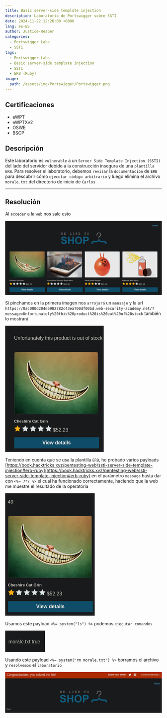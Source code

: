 ```yaml
---
title: Basic server-side template injection
description: Laboratorio de Portswigger sobre SSTI
date: 2024-11-22 12:26:00 +0800
lang: es-ES
author: Justice-Reaper
categories:
  - Portswigger Labs
  - SSTI
tags:
  - Portswigger Labs
  - Basic server-side template injection
  - SSTI
  - ERB (Ruby)
image:
  path: /assets/img/Portswigger/Portswigger.png
---
```


## Certificaciones

- eWPT
- eWPTXv2
- OSWE
- BSCP
  
## Descripción

Este laboratorio es `vulnerable` a un `Server Side Template Injection (SSTI)` del lado del servidor debido a la construcción insegura de una `plantilla ERB`. Para resolver el laboratorio, debemos `revisar` la `documentación` de `ERB` para descubrir cómo `ejecutar código arbitrario` y luego elimina el archivo `morale.txt` del directorio de inicio de `Carlos`

---

## Resolución

Al `acceder` a la `web` nos sale esto

![](/assets/img/SSTI-Lab-1/image_1.png)

Si pinchamos en la primera imagen nos `arrojará` un `mensaje` y la url `https://0ac000d204d6982782c43ea700df00bd.web-security-academy.net/?message=Unfortunately%20this%20product%20is%20out%20of%20stock` también lo mostrará

![](/assets/img/SSTI-Lab-1/image_2.png)

Teniendo en cuenta que se usa la plantilla `ERB`, he probado varios payloads [https://book.hacktricks.xyz/pentesting-web/ssti-server-side-template-injection#erb-ruby](https://book.hacktricks.xyz/pentesting-web/ssti-server-side-template-injection#erb-ruby) en el parámetro `message` hasta dar con `<%= 7*7 %>` el cual ha funcionado correctamente, haciendo que la web me muestre el resultado de la operatoria

![](/assets/img/SSTI-Lab-1/image_3.png)

Usamos este payload `<%= system("ls") %>` podemos `ejecutar comandos`

![](/assets/img/SSTI-Lab-1/image_4.png)

Usando este payload `<%= system("rm morale.txt") %>` borramos el archivo y `resolvemos` el `laboratorio`

![](/assets/img/SSTI-Lab-1/image_5.png)
